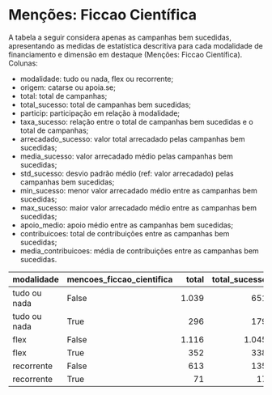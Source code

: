 # Menções: Ficcao Científica

A tabela a seguir considera apenas as campanhas bem sucedidas, apresentando as medidas
de estatística descritiva para cada modalidade de financiamento e dimensão em destaque
(Menções: Ficcao Científica). Colunas:
- modalidade: tudo ou nada, flex ou recorrente;
- origem: catarse ou apoia.se;
- total: total de campanhas;
- total_sucesso: total de campanhas bem sucedidas;
- particip: participação em relação à modalidade;
- taxa_sucesso: relação entre o total de campanhas bem sucedidas e o total de campanhas;
- arrecadado_sucesso: valor total arrecadado pelas campanhas bem sucedidas;
- media_sucesso: valor arrecadado médio pelas campanhas bem sucedidas;
- std_sucesso: desvio padrão médio (ref: valor arrecadado) pelas campanhas bem sucedidas;
- min_sucesso: menor valor arrecadado médio entre as campanhas bem sucedidas;
- max_sucesso: maior valor arrecadado médio entre as campanhas bem sucedidas;
- apoio_medio: apoio médio entre as campanhas bem sucedidas;
- contribuicoes: total de contribuições entre as campanhas bem sucedidas;
- media_contribuicoes: média de contribuições entre as campanhas bem sucedidas.


| modalidade   | mencoes_ficcao_cientifica   |   total |   total_sucesso |   particip |   taxa_sucesso |   arrecadado_sucesso |   media_sucesso |   std_sucesso |   min_sucesso |   max_sucesso |   apoio_medio |   contribuicoes |   media_contribuicoes |
|:-------------|:----------------------------|--------:|----------------:|-----------:|---------------:|---------------------:|----------------:|--------------:|--------------:|--------------:|--------------:|----------------:|----------------------:|
| tudo ou nada | False                       |    1.039 |             651 |     7.782,8 |         6.265,6 |          18.661.633,68 |        28.666,10 |      44.525,52 |         41,82 |     679.297,66 |         92,37 |          202.024 |                310,33 |
| tudo ou nada | True                        |     296 |             179 |     2.217,2 |         6.047,3 |           5.401.646,15 |        30.176,79 |      46.623,44 |         54,54 |     537.544,55 |         87,79 |           61.529 |                343,74 |
| flex         | False                       |    1.116 |            1.045 |     7.602,2 |         9.363,8 |          13.073.618,33 |        12.510,64 |      30.558,59 |         23,05 |     475.290,95 |         89,65 |          145.834 |                139,55 |
| flex         | True                        |     352 |             338 |     2.397,8 |         9.602,3 |           5.288.513,61 |        15.646,49 |      42.686,00 |         10,77 |     708.972,78 |         91,48 |           57.812 |                171,04 |
| recorrente   | False                       |     613 |             135 |     8.962,0 |         2.202,3 |             41.147,50 |          304,80 |        685,67 |          1,09 |       5.087,08 |         19,43 |            2.118 |                 15,69 |
| recorrente   | True                        |      71 |              17 |     1.038,0 |         2.394,4 |              2.039,45 |          119,97 |        157,26 |          2,02 |        538,44 |         22,66 |              90 |                  5,29 |
